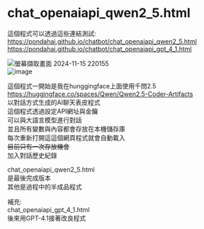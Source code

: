 # chat_openaiapi_qwen2_5.html  
這個程式可以透過這些連結測試:  
https://pondahai.github.io/chatbot/chat_openaiapi_qwen2_5.html  
https://pondahai.github.io/chatbot/chat_openaiapi_gpt_4_1.html  

![螢幕擷取畫面 2024-11-15 220155](https://github.com/user-attachments/assets/c775f740-2af8-4f7e-8057-6ff9b1c45c2f)  
![image](https://github.com/user-attachments/assets/689c4f02-0759-41be-b423-3b279f0c13c5)  
  
這個程式一開始是我在hunggingface上面使用千問2.5  
https://huggingface.co/spaces/Qwen/Qwen2.5-Coder-Artifacts  
以對話方式生成的AI聊天表皮程式  
這個程式透過設定API網址與金鑰  
可以與大語言模型進行對話  
並且所有變數與內容都會存放在本機儲存庫  
每次重新打開這這個網頁程式就會自動載入  
~~目前只有一次存放機會~~  
加入對話歷史紀錄  

chat_openaiapi_qwen2_5.html  
是最後完成版本  
其他是過程中的半成品程式  

補充:  
chat_openaiapi_gpt_4_1.html  
後來用GPT-4.1接著改良程式  
